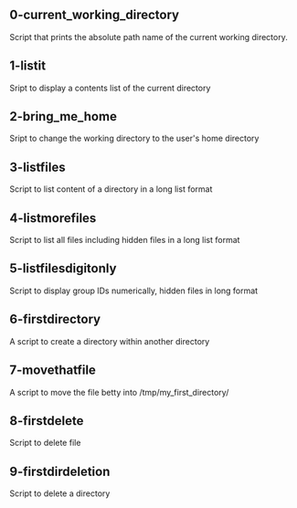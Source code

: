 ## 0-current_working_directory
Script that prints the absolute path name of the current working directory.

## 1-listit
Sript to display a contents list of the current directory

## 2-bring_me_home
Sript to change the working directory to the user's home directory

## 3-listfiles
Script to list content of a directory in a long list format

## 4-listmorefiles
Script to list all files including hidden files in a long list format

## 5-listfilesdigitonly
Script to display group IDs numerically, hidden files in long format

## 6-firstdirectory
A script to create a directory within another directory

## 7-movethatfile
A script to move the file betty into /tmp/my_first_directory/

## 8-firstdelete
Script to delete file

## 9-firstdirdeletion
Script to delete a directory

